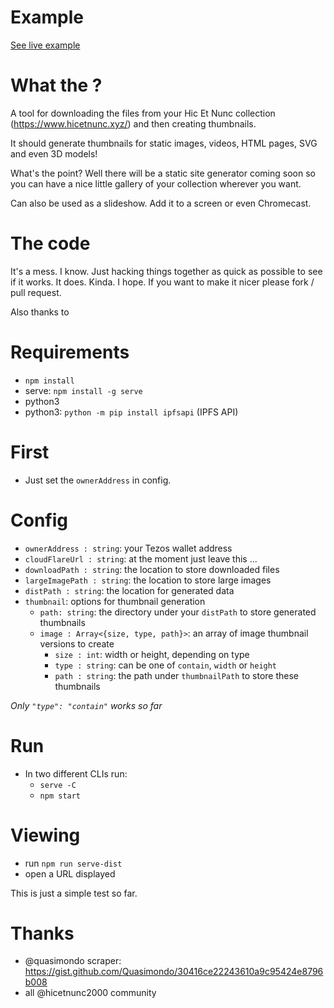 # Example

[See live example](https://zealous-swartz-f72bdd.netlify.app/)
# What the  ?

A tool for downloading the files from your Hic Et Nunc collection (https://www.hicetnunc.xyz/) and then creating thumbnails.

It should generate thumbnails for static images, videos, HTML pages, SVG and even 3D models!

What's the point? Well there will be a static site generator coming soon so you can have a nice little gallery of your collection wherever you want.

Can also be used as a slideshow. Add it to a screen or even Chromecast.

# The code

It's a mess. I know. Just hacking things together as quick as possible to see if it works. It does. Kinda. I hope. If you want to make it nicer please fork / pull request.

Also thanks to 

# Requirements

- `npm install`
- serve: `npm install -g serve`
- python3
- python3: `python -m pip install ipfsapi` (IPFS API)

# First

- Just set the `ownerAddress` in config.

# Config

- `ownerAddress : string`: your Tezos wallet address
- `cloudFlareUrl : string`: at the moment just leave this ...
- `downloadPath : string`: the location to store downloaded files
- `largeImagePath : string`: the location to store large images
- `distPath : string`: the location for generated data
- `thumbnail`: options for thumbnail generation
  - `path: string`: the directory under your `distPath` to store generated thumbnails
  - `image : Array<{size, type, path}>`: an array of image thumbnail versions to create
    - `size : int`: width or height, depending on type
    - `type : string`: can be one of `contain`, `width` or `height`
    - `path : string`: the path under `thumbnailPath` to store these thumbnails

*Only `"type": "contain"` works so far*

# Run

- In two different CLIs run:
  - `serve -C`
  - `npm start`

# Viewing

- run `npm run serve-dist`
- open a URL displayed

This is just a simple test so far.

# Thanks

- @quasimondo scraper: https://gist.github.com/Quasimondo/30416ce22243610a9c95424e8796b008
- all @hicetnunc2000 community